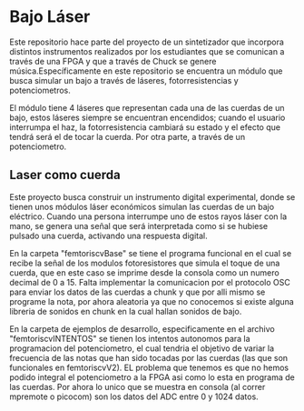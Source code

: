 # Bajo Láser

Este repositorio hace parte del proyecto de un sintetizador que incorpora distintos instrumentos realizados por los estudiantes que se comunican a través de una FPGA y que a través de Chuck se genere música.Específicamente en este repositorio se encuentra un módulo que busca simular un bajo a través de láseres, fotorresistencias y potenciometros.

El módulo tiene 4 láseres que representan cada una de las cuerdas de un bajo, estos láseres siempre se encuentran encendidos; cuando el usuario interrumpa el haz, la fotorresistencia cambiará su estado y el efecto que tendrá será el de tocar la cuerda. Por otra parte, a través de un potenciometro.

## Laser como cuerda

Este proyecto busca construir un instrumento digital experimental, donde se tienen unos módulos láser económicos simulan las cuerdas de un bajo eléctrico. Cuando una persona interrumpe uno de estos rayos láser con la mano, se genera una señal que será interpretada como si se hubiese pulsado una cuerda, activando una respuesta digital.

En la carpeta "femtoriscvBase" se tiene el programa funcional en el cual se recibe la señal de los modulos fotoresistores que simula el toque de una cuerda, que en este caso se imprime desde la consola como un numero decimal de 0 a 15. Falta implementar la comunicacion por el protocolo OSC para enviar los datos de las cuerdas a chunk y que por alli mismo se programe la nota, por ahora aleatoria ya que no conocemos si existe alguna libreria de sonidos en chunk en la cual hallan sonidos de bajo.

En la carpeta de ejemplos de desarrollo, especificamente en el archivo "femtoriscvINTENTOS" se tienen los intentos autonomos para la programacion del potenciometro, el cual tendria el objetivo de variar la frecuencia de las notas que han sido tocadas por las cuerdas (las que son funcionales en femtoriscvV2). EL problema que tenemos es que no hemos podido integral el potenciometro a la FPGA asi como lo esta en programa de las cuerdas. Por ahora lo unico que se muestra en consola (al correr mpremote o picocom) son los datos del ADC entre 0 y 1024 datos.





